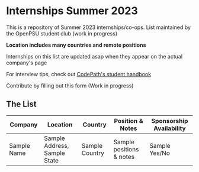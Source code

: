 # Internships Summer 2023

This is a repository of Summer 2023 internships/co-ops. List maintained by the OpenPSU student club (work in progress)

**Location includes many countries and remote positions**

Internships on this list are updated asap when they appear on the actual company's page

For interview tips, check out [CodePath's student handbook](https://books.codepath.org/student-handbook/technical-interviewing/studying-for-tech-interviews)

Contribute by filling out this form (Work in progress)

## The List

| Company | Location | Country | Position & Notes | Sponsorship Availability |
| ------------- | ------------- | ------------- | ------------- | ------------- |
| Sample Name  | Sample Address, Sample State  | Sample Country | Sample positions & notes  | Sample Yes/No  |
